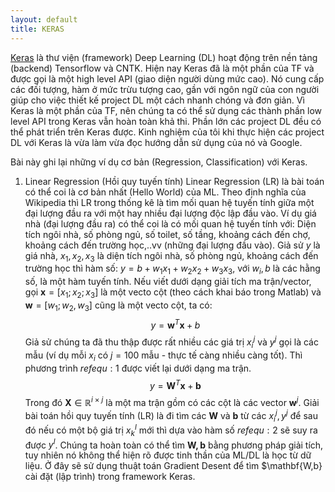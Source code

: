 ```yaml
---
layout: default
title: KERAS
---
```


[Keras](http://keras.io) là thư viện (framework) Deep Learning (DL) hoạt động trên nền tảng (backend) Tensorflow và CNTK. Hiện nay Keras đã là một phần của TF và được gọi là một high level API (giao diện người dùng mức cao). Nó cung cấp các đối tượng, hàm ở mức trừu tượng cao, gần với ngôn ngữ của con người giúp cho việc thiết kế project DL một cách nhanh chóng và đơn giản. Vì Keras là một phần của TF, nên chúng ta có thể sử dụng các thành phần low level API trong Keras vẫn hoàn toàn khả thi. Phần lớn các project DL đều có thể phát triển trên Keras được. Kinh nghiệm của tôi khi thực hiện các project DL với Keras là vừa làm vừa đọc hướng dẫn sử dụng của nó và Google. 

Bài này ghi lại những ví dụ cơ bản (Regression, Classification) với Keras.
1. Linear Regression (Hồi quy tuyến tính)
Linear Regression (LR) là bài toán có thể coi là cơ bản nhất (Hello World) của ML. Theo định nghĩa của Wikipedia thì LR trong thống kê là tìm mối quan hệ tuyến tính giữa một đại lượng đầu ra với một hay nhiều đại lượng độc lập đầu vào. Ví dụ giá nhà (đại lượng đầu ra) có thể coi là có mối quan hệ tuyến tính với: Diện tích ngôi nhà, số phòng ngủ, số toilet, số tầng, khoảng cách đến chợ, khoảng cách đến trường học,..vv (những đại lượng đầu vào). Giả sử $y$ là giá nhà, $x_1, x_2, x_3$ là diện tích ngôi nhà, số phòng ngủ, khoảng cách đến trường học thì hàm số:
$y = b+w_1x_1 + w_2x_2 + w_3x_3$, với $w_i, b$ là các hằng số, là một hàm tuyến tính.  Nếu viết dưới dạng giải tích ma trận/vector, gọi $\mathbf{x}=[x_1; x_2; x_3]$ là một vecto cột (theo cách khai báo trong Matlab) và $\mathbf{w}=[w_1;w_2,w_3]$ cũng là một vecto cột, ta có:
$$
\begin{equation}
y =\mathbf{w}^T\mathbf{x}+b
\label{equ:1}
\end{equation}
$$
Giả sử chúng ta đã thu thập được rất nhiều các giá trị $x_i^j$ và $y^j$ gọi là các mẫu (ví dụ mỗi $x_i$ có $j = 100$ mẫu - thực tế càng nhiều càng tốt). Thì phương trình $ref{equ:1}$ được viết lại dưới dạng ma trận.
$$
\begin{equation}
y =\mathbf{W}^T\mathbf{x}+\mathbf{b}
\label{equ:2}
\end{equation}
$$
Trong đó $\mathbf{X}\in \mathbb{R}^{i\times j}$ là một ma trận gồm có các cột là các vector $\mathbf{w}^j$.
Giải bài toán hồi quy tuyến tính (LR) là đi tìm các $\mathbf{W}$ và $\mathbf{b}$ từ các $x_i^j, y^j$ để sau đó nếu có một bộ giá trị $x_k^l$ mới thì dựa vào hàm số $ref{equ:2}$ sẽ suy ra được $y^l$. Chúng ta hoàn toàn có thể tìm $\mathbf{W,b}$ bằng phương pháp giải tích, tuy nhiên nó không thể hiện rõ được tinh thần của ML/DL là học từ dữ liệu. Ở đây sẽ sử dụng thuật toán Gradient Desent để tìm $\mathbf{W,b} cài đặt (lập trình) trong framework Keras.